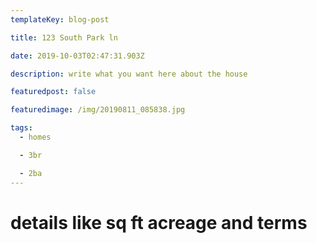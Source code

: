 ```yaml
---
templateKey: blog-post

title: 123 South Park ln

date: 2019-10-03T02:47:31.903Z

description: write what you want here about the house

featuredpost: false

featuredimage: /img/20190811_085838.jpg

tags:
  - homes

  - 3br

  - 2ba
---
```


# details like sq ft acreage and terms
